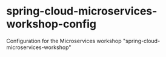 # spring-cloud-microservices-workshop-config
Configuration for the Microservices workshop "spring-cloud-microservices-workshop"
